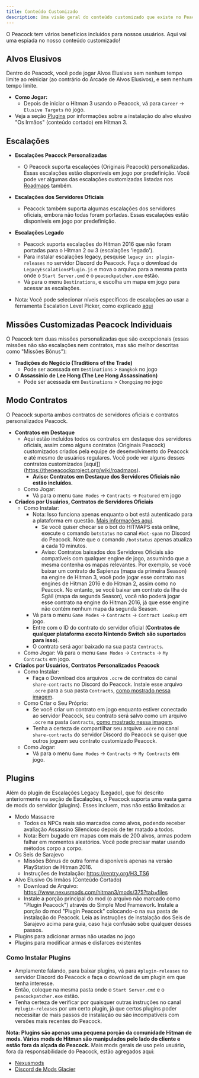 ```yaml
---
title: Conteúdo Customizado
description: Uma visão geral do conteúdo customizado que existe no Peacock.
---
```


O Peacock tem vários benefícios incluídos para nossos usuários. Aqui vai uma espiada no nosso conteúdo customizado!

## Alvos Elusivos

Dentro do Peacock, você pode jogar Alvos Elusivos sem nenhum tempo limite ao reiniciar (ao contrário do Arcade de Alvos Elusivos), e sem nenhum tempo limite.

-   **Como Jogar:**
    -   Depois de iniciar o Hitman 3 usando o Peacock, vá para `Career` -> `Elusive Targets` no jogo.
-   Veja a seção [Plugins](#plugins) por informações sobre a instalação do alvo elusivo "Os Irmãos" (conteúdo cortado) em Hitman 3.

## Escalações

-   **Escalações Peacock Personalizadas**

    -   O Peacock suporta escalações (Originais Peacock) personalizadas. Essas escalações estão disponíveis em jogo por predefinição. Você pode ver algumas das escalações customizadas listadas nos [Roadmaps](https://thepeacockproject.org/wiki/roadmaps) também.

-   **Escalações dos Servidores Oficiais**
    -   Peacock também suporta algumas escalações dos servidores oficiais, embora não todas foram portadas. Essas escalações estão disponíveis em jogo por predefinição.
-   **Escalações Legado**

    -   Peacock suporta escalações do Hitman 2016 que não foram portadas para o Hitman 2 ou 3 (escalações 'legado').
    -   Para instalar escalações legacy, pesquise `legacy in: plugin-releases` no servidor Discord do Peacock. Faça o download de `LegacyEscalationsPlugin.js` e mova o arquivo para a mesma pasta onde o `Start Server.cmd` e o `peacockpatcher.exe` estão.
    -   Vá para o menu `Destinations`, e escolha um mapa em jogo para acessar as escalações.

-   Nota: Você pode selecionar níveis específicos de escalações ao usar a ferramenta Escalation Level Picker, como explicado [aqui](https://thepeacockproject.org/wiki/intel/#loadout-profiles--escalation-level-picker)

## Missões Customizadas Peacock Individuais

O Peacock tem duas missões personalizadas que são excepcionais (essas missões não são escalações nem contratos, mas são melhor descritas como "Missões Bônus"):

-   **Tradições do Negócio (Traditions of the Trade)**
    -   Pode ser acessada em `Destinations` > `Bangkok` no jogo
-   **O Assassínio de Lee Hong (The Lee Hong Assassination)**
    -   Pode ser acessada em `Destinations` > `Chongqing` no jogo

## Modo Contratos

O Peacock suporta ambos contratos de servidores oficiais e contratos personalizados Peacock.

-   **Contratos em Destaque**
    -   Aqui estão incluídos todos os contratos em destaque dos servidores oficiais, assim como alguns contratos (Originais Peacock) customizados criados pela equipe de desenvolvimento do Peacock e até mesmo de usuários regulares. Você pode ver alguns desses contratos customizados \[aqui]\](https://thepeacockproject.org/wiki/roadmaps).
        -   **Aviso: Contratos em Destaque dos Servidores Oficiais não estão incluídos.**
    -   Como Jogar:
        -   Vá para o menu `Game Modes` -> `Contracts` -> `Featured` em jogo
-   **Criados por Usuários, Contratos de Servidores Oficiais**
    -   Como Instalar:
        -   Nota: Isso funciona apenas enquanto o bot está autenticado para a plataforma em questão. [Mais informações aqui](https://bot.hitmaps.com/).
            -   Se você quiser checar se o bot do HITMAPS está online, execute o comando `botstatus` no canal `#bot-spam` no Discord do Peacock. Note que o comando `/botstatus` apenas atualiza a cada 10 minutos.
            -   Aviso: Contratos baixados dos Servidores Oficiais são compatíveis com qualquer engine de jogo, assumindo que a mesma contenha os mapas relevantes. Por exemplo, se você baixar um contrato de Sapienza (mapa da primeira Season) na engine de Hitman 3, você pode jogar esse contrato nas engines de Hitman 2016 e do Hitman 2, assim como no Peacock. No entanto, se você baixar um contrato da Ilha de Sgàil (mapa da segunda Season), você não poderá jogar esse contrato na engine do Hitman 2016, já que esse engine não contém nenhum mapa da segunda Season.
        -   Vá para o menu `Game Modes` -> `Contracts` -> `Contract Lookup` em jogo.
        -   Entre com o ID do contrato do servidor oficial (**Contratos de qualquer plataforma exceto Nintendo Switch são suportados para isso**).
        -   O contrato será agor baixado na sua pasta `Contracts`.
    -   Como Jogar: Vá para o menu `Game Modes` -> `Contracts` -> `My Contracts` em jogo.
-   **Criados por Usuários, Contratos Personalizados Peacock**
    -   Como Instalar:
        -   Faça o Download dos arquivos `.ocre` de contratos do canal `share-contracts` no Discord do Peacock. Instale esse arquivo `.ocre` para a sua pasta `Contracts`, [como mostrado nessa imagem](https://media.discordapp.net/attachments/833505136290299935/991101789426421760/unknown.png).
    -   Como Criar o Seu Próprio:
        -   Se você criar um contrato em jogo enquanto estiver conectado ao servidor Peacock, seu contrato será salvo como um arquivo `.ocre` na pasta `Contracts`, [como mostrado nessa imagem](https://media.discordapp.net/attachments/833505136290299935/991101789426421760/unknown.png).
        -   Tenha a certeza de compartilhar seu arquivo `.ocre` no canal `share-contracts` do servidor Discord do Peacock se quiser que outros joguem seu contrato customizado Peacock.
    -   Como Jogar:
        -   Vá para o menu `Game Modes` -> `Contracts` -> `My Contracts` em jogo.

## Plugins

Além do plugin de Escalações Legacy (Legado), que foi descrito anteriormente na seção de Escalações, o Peacock suporta uma vasta gama de mods do servidor (plugins). Esses incluem, mas não estão limitados a:

-   Modo Massacre
    -   Todos os NPCs reais são marcados como alvos, podendo receber avaliação Assassino Silencioso depois de ter matado a todos.
    -   Nota: Bem bugado em mapas com mais de 200 alvos, armas podem falhar em momentos aleatórios. Você pode precisar matar usando métodos corpo a corpo.
-   Os Seis de Sarajevo
    -   Missões Bônus de outra forma disponíveis apenas na versão PlayStation de Hitman 2016.
    -   Instruções de Instalação: https://rentry.org/H3_TS6
-   Alvo Elusivo Os Irmãos (Conteúdo Cortado)
    -   Download de Arquivo: https://www.nexusmods.com/hitman3/mods/375?tab=files
    -   Instale a porção principal do mod (o arquivo não marcado como "Plugin Peacock") através do Simple Mod Framework. Instale a porção do mod "Plugin Peacock" colocando-o na sua pasta de instalação do Peacock. Leia as instruções de instalação dos Seis de Sarajevo acima para guia, caso haja confusão sobe qualquer desses passos.
-   Plugins para adicionar armas não usadas no jogo
-   Plugins para modificar armas e disfarces existentes

### Como Instalar Plugins

-   Amplamente falando, para baixar plugins, vá para `#plugin-releases` no servidor Discord do Peacock e faça o download de um plugin em que tenha interesse.
-   Então, coloque na mesma pasta onde o `Start Server.cmd` e o `peacockpatcher.exe` estão.
-   Tenha certeza de verificar por quaisquer outras instruções no canal `#plugin-releases` por um certo plugin, já que certos plugins poder necessitar de mais passos de instalação ou são incompatíveis com versões mais recentes do Peacock.

**Nota: Plugins são apenas uma pequena porção da comunidade Hitman de mods. Vários mods de Hitman são manipulados pelo lado do cliente e estão fora da alçada do Peacock.** Mais mods gerais de uso pelo usuário, fora da responsabilidade do Peacock, estão agregados aqui:

-   [Nexusmods](https://www.nexusmods.com/hitman3)
-   [Discord de Mods Glacier](https://discord.com/invite/6UDtuYhZP6)
